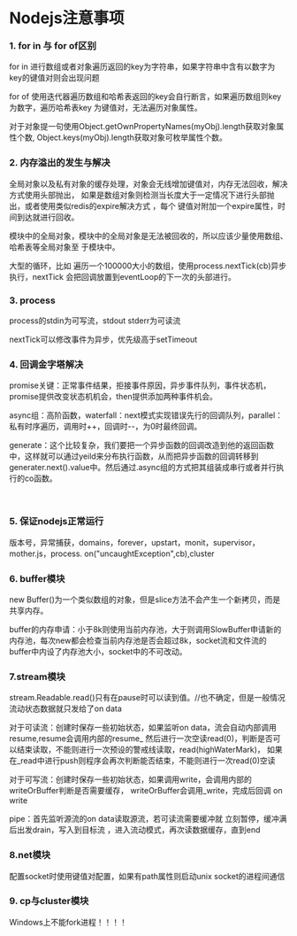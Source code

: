 <h1 style="line-height: 1;">
Nodejs注意事项</h1>
<h3 id="context0at1458477825">
1. for in 与 for of区别
</h3>
<p>
for in 进行数组或者对象遍历返回的key为字符串，如果字符串中含有以数字为key的键值对则会出现问题
</p>
<p>
for of 使用迭代器遍历数组和哈希表返回的key会自行断言，如果遍历数组则key为数字，遍历哈希表key
为键值对，无法遍历对象属性。
</p>
<p>
对于对象提一句使用Object.getOwnPropertyNames(myObj).length获取对象属性个数,
Object.keys(myObj).length获取对象可枚举属性个数。
</p>
<h3 id="context1at1458477825">
2. 内存溢出的发生与解决
</h3>
<p>
全局对象以及私有对象的缓存处理，对象会无线增加键值对，内存无法回收，解决方式使用头部抛出，
如果是数组对象则检测当长度大于一定情况下进行头部抛出，或者使用类似redis的expire解决方式
，每个 键值对附加一个expire属性，时间到达就进行回收。
</p>
<p>
模块中的全局对象，模块中的全局对象是无法被回收的，所以应该少量使用数组、哈希表等全局对象至
于模块中。
</p>
<p>
大型的循环，比如 遍历一个100000大小的数组，使用process.nextTick(cb)异步执行，nextTick
会把回调放置到eventLoop的下一次的头部进行。</p>
<h3 id="context2at1458477825">
3. process</h3><p>process的stdin为可写流，stdout stderr为可读流</p>
<p>
nextTick可以修改事件为异步，优先级高于setTimeout
</p>
<h3 id="context3at1458477825">
4. 回调金字塔解决</h3><p>promise关键：正常事件结果，拒接事件原因，异步事件队列，事件状态机，promise提供改变状态机机会，then提供添加两种事件机会。</p><p>async组：高阶函数，waterfall：next模式实现错误先行的回调队列，parallel：私有时序遍历，调用时++，回调时--，为0时最终回调。</p><p>generate：这个比较复杂，我们要把一个异步函数的回调改造到他的返回函数中，这样就可以通过yeild来分布执行函数，从而把异步函数的回调转移到generater.next().value中。然后通过.<span style="line-height: 1.42857143;">async组的方式把其组装成串行或者并行执行的co函数。</span></p><p><br></p><h3 id="context3at1458476934">
</h3>
<h3 id="context5at1458477825">
5. 保证nodejs正常运行
</h3>
<p>
版本号，异常捕获，domains，forever，upstart，monit，supervisor，mother.js，process.
on("uncaughtException",cb),cluster</p>
<h3 id="context6at1458477825">
6. buffer模块</h3>
<p>
new Buffer()为一个类似数组的对象，但是slice方法不会产生一个新拷贝，而是共享内存。</p><p>buffer的内存申请：小于8k则使用当前内存池，大于则调用SlowBuffer申请新的内存池，每次new都会检查当前内存池是否会超过8k，socket流和文件流的buffer中内设了内存池大小，socket中的不可改动。</p><p>
</p>
<h3 id="context7at1458477825">
7.stream模块</h3>
<p>
stream.Readable.read()只有在pause时可以读到值。//也不确定，但是一般情况流动状态数据就只发给了on data</p><p>
对于可读流：创建时保存一些初始状态，如果监听on data，流会自动内部调用resume,resume会调用内部的resume_
然后进行一次空读read(0)，判断是否可以结束读取，不能则进行一次预设的警戒线读取，read(highWaterMark)，
如果在_read中进行push则程序会再次判断能否结束，不能则进行一次read(0)空读
</p>
<p>
对于可写流：创建时保存一些初始状态，如果调用write，会调用内部的writeOrBuffer判断是否需要缓存，
writeOrBuffer会调用_write，完成后回调 on write 
</p>
<p>
pipe：首先监听源流的on data读取源流，若可读流需要缓冲就 立刻暂停，缓冲满后出发drain，写入到目标流
，进入流动模式，再次读数据缓存，直到end
</p>
<p></p>
<h3 id="context8at1458477825">
8.net模块</h3>
<p>
配置socket时使用键值对配置，如果有path属性则启动unix socket的进程间通信</p><h3 id="context9at1458477825">9. cp与cluster模块</h3><p>Windows上不能fork进程！！！！</p><p>
</p>